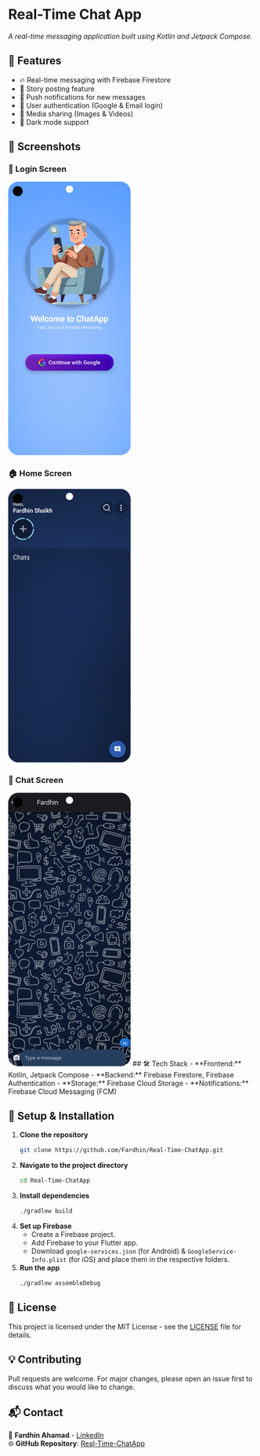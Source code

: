 # Real-Time Chat App
 
_A real-time messaging application built using Kotlin and Jetpack Compose._

## 🚀 Features
- 🔥 Real-time messaging with Firebase Firestore
- 📝 Story posting feature
- 🔔 Push notifications for new messages
- 👥 User authentication (Google & Email login)
- 📸 Media sharing (Images & Videos)
- 🌙 Dark mode support

## 📸 Screenshots

### 🔑 Login Screen  
<img src="Screenshot_20250317_095924.png" width="250">

### 🏠 Home Screen  
<img src="Screenshot_20250317_100001.png" width="250">

### 💬 Chat Screen  
<img src="Screenshot_20250317_151003.png" width="250">
## 🛠️ Tech Stack
- **Frontend:** Kotlin, Jetpack Compose
- **Backend:** Firebase Firestore, Firebase Authentication
- **Storage:** Firebase Cloud Storage
- **Notifications:** Firebase Cloud Messaging (FCM)

## 🔧 Setup & Installation
1. **Clone the repository**
   ```bash
   git clone https://github.com/Fardhin/Real-Time-ChatApp.git

   ```
2. **Navigate to the project directory**
   ```bash
   cd Real-Time-ChatApp
   ```
3. **Install dependencies**
   ```bash
   ./gradlew build
   ```
4. **Set up Firebase**
   - Create a Firebase project.
   - Add Firebase to your Flutter app.
   - Download `google-services.json` (for Android) & `GoogleService-Info.plist` (for iOS) and place them in the respective folders.
5. **Run the app**
   ```bash
   ./gradlew assembleDebug

   ```

## 📜 License
This project is licensed under the MIT License - see the [LICENSE](LICENSE) file for details.

## 💡 Contributing
Pull requests are welcome. For major changes, please open an issue first to discuss what you would like to change.

## 📬 Contact
📧 **Fardhin Ahamad** - [LinkedIn](https://www.linkedin.com/in/shaik-fardhin-ahamad-2a56b6288/)  
🌐 **GitHub Repository**: [Real-Time-ChatApp](https://github.com/Fardhin/Real-Time-ChatApp)
